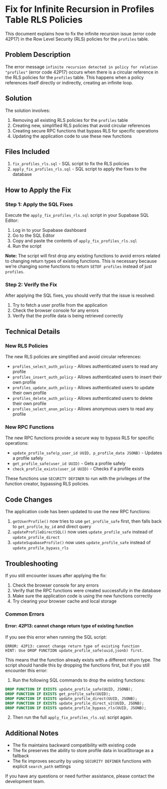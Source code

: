 # Fix for Infinite Recursion in Profiles Table RLS Policies

This document explains how to fix the infinite recursion issue (error code 42P17) in the Row Level Security (RLS) policies for the `profiles` table.

## Problem Description

The error message `infinite recursion detected in policy for relation "profiles"` (error code 42P17) occurs when there is a circular reference in the RLS policies for the `profiles` table. This happens when a policy references itself directly or indirectly, creating an infinite loop.

## Solution

The solution involves:

1. Removing all existing RLS policies for the `profiles` table
2. Creating new, simplified RLS policies that avoid circular references
3. Creating secure RPC functions that bypass RLS for specific operations
4. Updating the application code to use these new functions

## Files Included

1. `fix_profiles_rls.sql` - SQL script to fix the RLS policies
2. `apply_fix_profiles_rls.sql` - SQL script to apply the fixes to the database

## How to Apply the Fix

### Step 1: Apply the SQL Fixes

Execute the `apply_fix_profiles_rls.sql` script in your Supabase SQL Editor:

1. Log in to your Supabase dashboard
2. Go to the SQL Editor
3. Copy and paste the contents of `apply_fix_profiles_rls.sql`
4. Run the script

**Note:** The script will first drop any existing functions to avoid errors related to changing return types of existing functions. This is necessary because we're changing some functions to return `SETOF profiles` instead of just `profiles`.

### Step 2: Verify the Fix

After applying the SQL fixes, you should verify that the issue is resolved:

1. Try to fetch a user profile from the application
2. Check the browser console for any errors
3. Verify that the profile data is being retrieved correctly

## Technical Details

### New RLS Policies

The new RLS policies are simplified and avoid circular references:

- `profiles_select_auth_policy` - Allows authenticated users to read any profile
- `profiles_insert_auth_policy` - Allows authenticated users to insert their own profile
- `profiles_update_auth_policy` - Allows authenticated users to update their own profile
- `profiles_delete_auth_policy` - Allows authenticated users to delete their own profile
- `profiles_select_anon_policy` - Allows anonymous users to read any profile

### New RPC Functions

The new RPC functions provide a secure way to bypass RLS for specific operations:

- `update_profile_safe(p_user_id UUID, p_profile_data JSONB)` - Updates a profile safely
- `get_profile_safe(user_id UUID)` - Gets a profile safely
- `check_profile_exists(user_id UUID)` - Checks if a profile exists

These functions use `SECURITY DEFINER` to run with the privileges of the function creator, bypassing RLS policies.

## Code Changes

The application code has been updated to use the new RPC functions:

1. `getUserProfile()` now tries to use `get_profile_safe` first, then falls back to `get_profile_by_id` and direct query
2. `updateProfileDirectSQL()` now uses `update_profile_safe` instead of `update_profile_direct`
3. `updateSupabaseProfile()` now uses `update_profile_safe` instead of `update_profile_bypass_rls`

## Troubleshooting

If you still encounter issues after applying the fix:

1. Check the browser console for any errors
2. Verify that the RPC functions were created successfully in the database
3. Make sure the application code is using the new functions correctly
4. Try clearing your browser cache and local storage

### Common Errors

#### Error: 42P13: cannot change return type of existing function

If you see this error when running the SQL script:

```
ERROR: 42P13: cannot change return type of existing function
HINT: Use DROP FUNCTION update_profile_safe(uuid,jsonb) first.
```

This means that the function already exists with a different return type. The script should handle this by dropping the functions first, but if you still encounter this error:

1. Run the following SQL commands to drop the existing functions:

```sql
DROP FUNCTION IF EXISTS update_profile_safe(UUID, JSONB);
DROP FUNCTION IF EXISTS get_profile_safe(UUID);
DROP FUNCTION IF EXISTS update_profile_direct(UUID, JSONB);
DROP FUNCTION IF EXISTS update_profile_direct_v2(UUID, JSONB);
DROP FUNCTION IF EXISTS update_profile_bypass_rls(UUID, JSONB);
```

2. Then run the full `apply_fix_profiles_rls.sql` script again.

## Additional Notes

- The fix maintains backward compatibility with existing code
- The fix preserves the ability to store profile data in localStorage as a fallback
- The fix improves security by using `SECURITY DEFINER` functions with explicit `search_path` settings

If you have any questions or need further assistance, please contact the development team.
